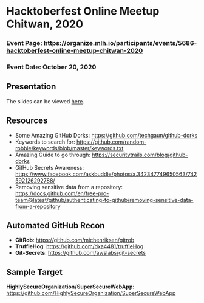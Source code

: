 # Hacktoberfest Online Meetup Chitwan, 2020

### Event Page: https://organize.mlh.io/participants/events/5686-hacktoberfest-online-meetup-chitwan-2020
### Event Date: October 20, 2020

## Presentation
The slides can be viewed [here](slides.pdf).

## Resources
- Some Amazing GitHub Dorks: https://github.com/techgaun/github-dorks
- Keywords to search for: https://github.com/random-robbie/keywords/blob/master/keywords.txt
- Amazing Guide to go through: https://securitytrails.com/blog/github-dorks
- GitHub Secrets Awareness: https://www.facebook.com/askbuddie/photos/a.342347749650563/742592126292788/
- Removing sensitive data from a repository: https://docs.github.com/en/free-pro-team@latest/github/authenticating-to-github/removing-sensitive-data-from-a-repository

## Automated GitHub Recon
- **GitRob**: https://github.com/michenriksen/gitrob
- **TruffleHog**: https://github.com/dxa4481/truffleHog
- **Git-Secrets**: https://github.com/awslabs/git-secrets

## Sample Target
**HighlySecureOrganization/SuperSecureWebApp**: https://github.com/HighlySecureOrganization/SuperSecureWebApp
